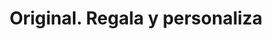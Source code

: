 ---
title: "Original. Regala y personaliza"
url: /talavera-de-la-reina/original-regala-y-personaliza/
shop: regalo
---